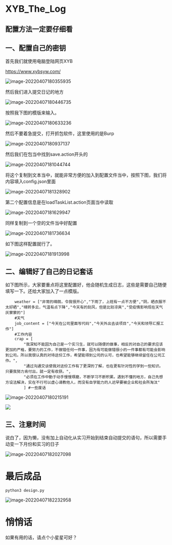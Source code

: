 # XYB_The_Log

## 配置方法一定要仔细看

## 一、配置自己的密钥

首先我们就使用电脑登陆网页XYB

https://www.xybsyw.com/

![image-20220407180355935](README.assets/image-20220407180355935.png)

然后我们进入提交日记的地方

![image-20220407180446735](README.assets/image-20220407180446735.png)

按照我下图的模版来输入。

![image-20220407180633236](README.assets/image-20220407180633236.png)

然后不要着急提交，打开抓包软件，这里使用的是Burp

![image-20220407180937137](README.assets/image-20220407180937137.png)

然后我们在包当中找到save.action开头的

![image-20220407181044744](README.assets/image-20220407181044744.png)

将这个复制到文本当中，就能非常方便的加入到配置文件当中，按照下图，我们将内容填入config.json里面

![image-20220407181328902](README.assets/image-20220407181328902.png)

第二个配置信息是在loadTaskList.action页面当中读取

![image-20220407181629947](README.assets/image-20220407181629947.png)

同样复制到一个空的文件当中好配置

![image-20220407181736634](README.assets/image-20220407181736634.png)

如下图这样配置就行了。

![image-20220407181913998](README.assets/image-20220407181913998.png)

## 二、编辑好了自己的日记套话

如下图所示，大家要重点将这里配置好，他会随机生成日志，这些是需要自己随便填写一下。还给大家加入了一点模版。

```
    weather = ["非常的晴朗，令我很开心","下雨了，上班有一点不方便","阴，晒衣服不太好晒","晴转多云，气温有点下降","今天有的刮风，但是比较凉爽","受疫情影响现在天气灰蒙蒙的"]
    #天气
    job_content = ["今天在公司里面写代码","今天外出去谈项目","今天和领导汇报工作"]
    #工作内容
    crap = [
        "我深知不能因为自己是一个实习生，就可以随便的做事，相反的对自己的要求应该更加的严格，要努力的工作，不做错任何一件事，因为有可能做错很小的一件事都有可能会影响到公司。所以我很认真的对待这份工作，希望能得到公司的认可，也希望能够继续留任在公司工作。",
        "通过沟通交谈使我对这份工作有了更深的了解，也在更有针对性的学到一些知识。只要我努力肯付出，就一定有收获。",
        "必须在工作中勤于动手慢慢琢磨，不断学习不断积累。遇到不懂的地方，自己先想方设法解决，实在不行可以虚心请教他人，而没有自学能力的人迟早要被企业和社会所淘汰"
        ] #一些废话
```

![image-20220407180215191](README.assets/image-20220407180215191.png)

![](README.assets/image-20220407180203514.png)

## 三、注意时间

说白了，因为懒，没有加上自动化从实习开始到结束自动提交的语句，所以需要手动变一下月份和实习的日子

![image-20220407182027098](README.assets/image-20220407182027098.png)

# 最后成品

```
python3 design.py
```

![image-20220407182232958](README.assets/image-20220407182232958.png)

# 悄悄话

如果有用的话，请点个小星星可好？
